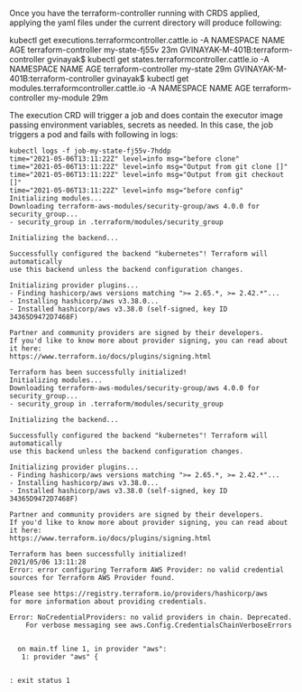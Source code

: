 Once you have the terraform-controller running with CRDS applied, applying the yaml files under the current directory will produce following:

kubectl get executions.terraformcontroller.cattle.io -A
NAMESPACE              NAME             AGE
terraform-controller   my-state-fj55v   23m
GVINAYAK-M-401B:terraform-controller gvinayak$ kubectl get states.terraformcontroller.cattle.io -A
NAMESPACE              NAME       AGE
terraform-controller   my-state   29m
GVINAYAK-M-401B:terraform-controller gvinayak$ kubectl get modules.terraformcontroller.cattle.io -A
NAMESPACE              NAME        AGE
terraform-controller   my-module   29m


The execution CRD will trigger a job and does contain the executor image passing environment variables, secrets as needed. In this case, the job triggers a pod and fails with following in logs:

```
kubectl logs -f job-my-state-fj55v-7hddp
time="2021-05-06T13:11:22Z" level=info msg="before clone"
time="2021-05-06T13:11:22Z" level=info msg="Output from git clone []"
time="2021-05-06T13:11:22Z" level=info msg="Output from git checkout []"
time="2021-05-06T13:11:22Z" level=info msg="before config"
Initializing modules...
Downloading terraform-aws-modules/security-group/aws 4.0.0 for security_group...
- security_group in .terraform/modules/security_group

Initializing the backend...

Successfully configured the backend "kubernetes"! Terraform will automatically
use this backend unless the backend configuration changes.

Initializing provider plugins...
- Finding hashicorp/aws versions matching ">= 2.65.*, >= 2.42.*"...
- Installing hashicorp/aws v3.38.0...
- Installed hashicorp/aws v3.38.0 (self-signed, key ID 34365D9472D7468F)

Partner and community providers are signed by their developers.
If you'd like to know more about provider signing, you can read about it here:
https://www.terraform.io/docs/plugins/signing.html

Terraform has been successfully initialized!
Initializing modules...
Downloading terraform-aws-modules/security-group/aws 4.0.0 for security_group...
- security_group in .terraform/modules/security_group

Initializing the backend...

Successfully configured the backend "kubernetes"! Terraform will automatically
use this backend unless the backend configuration changes.

Initializing provider plugins...
- Finding hashicorp/aws versions matching ">= 2.65.*, >= 2.42.*"...
- Installing hashicorp/aws v3.38.0...
- Installed hashicorp/aws v3.38.0 (self-signed, key ID 34365D9472D7468F)

Partner and community providers are signed by their developers.
If you'd like to know more about provider signing, you can read about it here:
https://www.terraform.io/docs/plugins/signing.html

Terraform has been successfully initialized!
2021/05/06 13:11:28
Error: error configuring Terraform AWS Provider: no valid credential sources for Terraform AWS Provider found.

Please see https://registry.terraform.io/providers/hashicorp/aws
for more information about providing credentials.

Error: NoCredentialProviders: no valid providers in chain. Deprecated.
	For verbose messaging see aws.Config.CredentialsChainVerboseErrors


  on main.tf line 1, in provider "aws":
   1: provider "aws" {


: exit status 1
```

